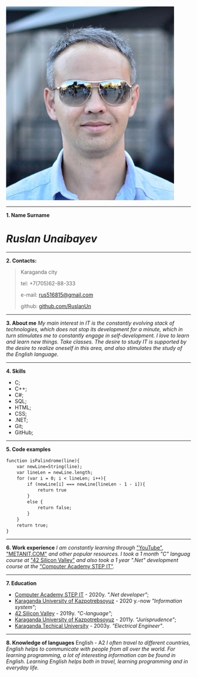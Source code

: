 ![My photo](img/photo.JPG)
***
**1. Name Surname**
 # ***Ruslan Unaibayev***
 ***
**2. Contacts:**
>Karaganda city
>
>tel: +7(705)62-88-333
>
>e-mail: [rus516815@gmail.com ](https://www.gmail.com)
>
>github: [github.com/RuslanUn ](https://github.com/RuslanUn)
***
**3. About me**
*My main interest in IT is the constantly evolving stack of technologies, which does not stop its development for a minute, which in turn stimulates me to constantly engage in self-development. I love to learn and learn new things. Take classes. The desire to study IT is supported by the desire to realize oneself in this area, and also stimulates the study of the English language.*
***
**4. Skills**
* С;
* С++;
* C#;
* SQL;
* HTML;
* CSS;
* .NET;
* Git;
* GitHub;
***
**5. Code examples**

    function isPalindrome(line){
        var newLine=String(line);
        var lineLen = newLine.length;
        for (var i = 0; i < lineLen; i++){
            if (newLine[i] === newLine[lineLen - 1 - i]){ 
                return true
            } 
            else {
                return false;
            }
        }
        return true;
    }
***
**6. Work experience**
*I am constantly learning through* ["YouTube"](https://www.youtube.com/), ["METANIT.COM"](https://www.METANIT.COM/) *and other popular resources. I took a 1 month "C" languag course at* ["42 Silicon Valley"](https://www.42.us.org/) *and also took a 1 year ".Net" development course at the* ["Computer Academy STEP IT"](https://itstep.md/).
***
**7. Education**
* [Computer Academy STEP IT](https://itstep.md/) - 2020y.
*".Net developer"*;
* [Karaganda University of Kazpotrebsoyuz](https://www.keu.kz/) - 2020 y.-now
*"Information system"*;
* [42 Silicon Valley](https://www.42.us.org/) - 2019y.
*"C-language"*;
* [Karaganda University of Kazpotrebsoyuz](https://www.keu.kz/) - 2011y.
*"Jurisprudence"*;
* [Karaganda Techical University](https://www.kstu.kz/) - 2003y.
*"Electrical Engineer"*.
***
**8. Knowledge of languages**
English - A2
*I often travel to different countries, English helps to communicate with people from all over the world. For learning programming, a lot of interesting information can be found in English. Learning English helps both in travel, learning programming and in everyday life.*
